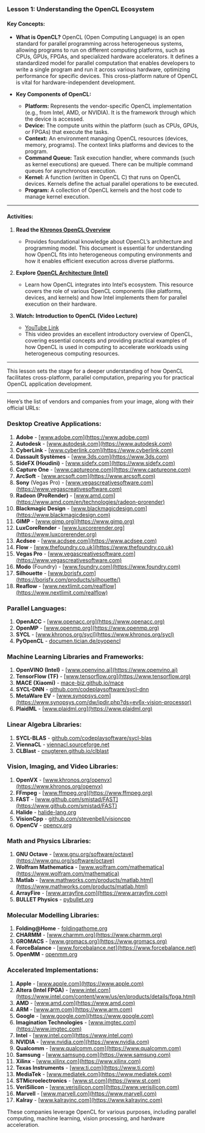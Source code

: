 ### Lesson 1: Understanding the OpenCL Ecosystem

#### **Key Concepts:**

- **What is OpenCL?**
  OpenCL (Open Computing Language) is an open standard for parallel programming across heterogeneous systems, allowing programs to run on different computing platforms, such as CPUs, GPUs, FPGAs, and specialized hardware accelerators. It defines a standardized model for parallel computation that enables developers to write a single program and run it across various hardware, optimizing performance for specific devices. This cross-platform nature of OpenCL is vital for hardware-independent development.

- **Key Components of OpenCL:**
  - **Platform:** Represents the vendor-specific OpenCL implementation (e.g., from Intel, AMD, or NVIDIA). It is the framework through which the device is accessed.
  - **Device:** The compute units within the platform (such as CPUs, GPUs, or FPGAs) that execute the tasks.
  - **Context:** An environment managing OpenCL resources (devices, memory, programs). The context links platforms and devices to the program.
  - **Command Queue:** Task execution handler, where commands (such as kernel executions) are queued. There can be multiple command queues for asynchronous execution.
  - **Kernel:** A function (written in OpenCL C) that runs on OpenCL devices. Kernels define the actual parallel operations to be executed.
  - **Program:** A collection of OpenCL kernels and the host code to manage kernel execution.

---

#### **Activities:**

1. **Read the [Khronos OpenCL Overview](https://www.khronos.org/opencl/)**
   - Provides foundational knowledge about OpenCL’s architecture and programming model. This document is essential for understanding how OpenCL fits into heterogeneous computing environments and how it enables efficient execution across diverse platforms.

2. **Explore [OpenCL Architecture (Intel)](https://www.intel.com/content/www/us/en/developer/articles/technical/introduction-to-opencl-and-fpgas.html)**
   - Learn how OpenCL integrates into Intel’s ecosystem. This resource covers the role of various OpenCL components (like platforms, devices, and kernels) and how Intel implements them for parallel execution on their hardware.

3. **Watch: Introduction to OpenCL (Video Lecture)**  
   - [YouTube Link](https://www.youtube.com/watch?v=9k3hIJ-d5TE)
   - This video provides an excellent introductory overview of OpenCL, covering essential concepts and providing practical examples of how OpenCL is used in computing to accelerate workloads using heterogeneous computing resources.

---

This lesson sets the stage for a deeper understanding of how OpenCL facilitates cross-platform, parallel computation, preparing you for practical OpenCL application development.

---
Here’s the list of vendors and companies from your image, along with their official URLs:

### Desktop Creative Applications:
1. **Adobe** - [www.adobe.com](https://www.adobe.com)
2. **Autodesk** - [www.autodesk.com](https://www.autodesk.com)
3. **CyberLink** - [www.cyberlink.com](https://www.cyberlink.com)
4. **Dassault Systèmes** - [www.3ds.com](https://www.3ds.com)
5. **SideFX (Houdini)** - [www.sidefx.com](https://www.sidefx.com)
6. **Capture One** - [www.captureone.com](https://www.captureone.com)
7. **ArcSoft** - [www.arcsoft.com](https://www.arcsoft.com)
8. **Sony** (Vegas Pro) - [www.vegascreativesoftware.com](https://www.vegascreativesoftware.com)
9. **Radeon (ProRender)** - [www.amd.com](https://www.amd.com/en/technologies/radeon-prorender)
10. **Blackmagic Design** - [www.blackmagicdesign.com](https://www.blackmagicdesign.com)
11. **GIMP** - [www.gimp.org](https://www.gimp.org)
12. **LuxCoreRender** - [www.luxcorerender.org](https://www.luxcorerender.org)
13. **Acdsee** - [www.acdsee.com](https://www.acdsee.com)
14. **Flow** - [www.thefoundry.co.uk](https://www.thefoundry.co.uk)
15. **Vegas Pro** - [www.vegascreativesoftware.com](https://www.vegascreativesoftware.com)
16. **Modo** (Foundry) - [www.foundry.com](https://www.foundry.com)
17. **Silhouette** - [www.borisfx.com](https://borisfx.com/products/silhouette/)
18. **Reaflow** - [www.nextlimit.com/realflow](https://www.nextlimit.com/realflow)

### Parallel Languages:
1. **OpenACC** - [www.openacc.org](https://www.openacc.org)
2. **OpenMP** - [www.openmp.org](https://www.openmp.org)
3. **SYCL** - [www.khronos.org/sycl](https://www.khronos.org/sycl)
4. **PyOpenCL** - [documen.tician.de/pyopencl](https://documen.tician.de/pyopencl/)

### Machine Learning Libraries and Frameworks:
1. **OpenVINO (Intel)** - [www.openvino.ai](https://www.openvino.ai)
2. **TensorFlow (TF)** - [www.tensorflow.org](https://www.tensorflow.org)
3. **MACE (Xiaomi)** - [mace-biz.github.io/mace](https://mace-biz.github.io/mace/)
4. **SYCL-DNN** - [github.com/codeplaysoftware/sycl-dnn](https://github.com/codeplaysoftware/sycl-dnn)
5. **MetaWare EV** - [www.synopsys.com](https://www.synopsys.com/dw/ipdir.php?ds=ev6x-vision-processor)
6. **PlaidML** - [www.plaidml.org](https://www.plaidml.org)

### Linear Algebra Libraries:
1. **SYCL-BLAS** - [github.com/codeplaysoftware/sycl-blas](https://github.com/codeplaysoftware/sycl-blas)
2. **ViennaCL** - [viennacl.sourceforge.net](https://viennacl.sourceforge.net)
3. **CLBlast** - [cnugteren.github.io/clblast](https://cnugteren.github.io/clblast/)

### Vision, Imaging, and Video Libraries:
1. **OpenVX** - [www.khronos.org/openvx](https://www.khronos.org/openvx)
2. **FFmpeg** - [www.ffmpeg.org](https://www.ffmpeg.org)
3. **FAST** - [www.github.com/smistad/FAST](https://www.github.com/smistad/FAST)
4. **Halide** - [halide-lang.org](https://halide-lang.org)
5. **VisionCpp** - [github.com/stevenbell/visioncpp](https://github.com/stevenbell/visioncpp)
6. **OpenCV** - [opencv.org](https://opencv.org)

### Math and Physics Libraries:
1. **GNU Octave** - [www.gnu.org/software/octave](https://www.gnu.org/software/octave)
2. **Wolfram Mathematica** - [www.wolfram.com/mathematica](https://www.wolfram.com/mathematica)
3. **Matlab** - [www.mathworks.com/products/matlab.html](https://www.mathworks.com/products/matlab.html)
4. **ArrayFire** - [www.arrayfire.com](https://www.arrayfire.com)
5. **BULLET Physics** - [pybullet.org](https://pybullet.org/)

### Molecular Modelling Libraries:
1. **Folding@Home** - [foldingathome.org](https://foldingathome.org)
2. **CHARMM** - [www.charmm.org](https://www.charmm.org)
3. **GROMACS** - [www.gromacs.org](https://www.gromacs.org)
4. **ForceBalance** - [www.forcebalance.net](https://www.forcebalance.net)
5. **OpenMM** - [openmm.org](http://openmm.org)

### Accelerated Implementations:
1. **Apple** - [www.apple.com](https://www.apple.com)
2. **Altera (Intel FPGA)** - [www.intel.com](https://www.intel.com/content/www/us/en/products/details/fpga.html)
3. **AMD** - [www.amd.com](https://www.amd.com)
4. **ARM** - [www.arm.com](https://www.arm.com)
5. **Google** - [www.google.com](https://www.google.com)
6. **Imagination Technologies** - [www.imgtec.com](https://www.imgtec.com)
7. **Intel** - [www.intel.com](https://www.intel.com)
8. **NVIDIA** - [www.nvidia.com](https://www.nvidia.com)
9. **Qualcomm** - [www.qualcomm.com](https://www.qualcomm.com)
10. **Samsung** - [www.samsung.com](https://www.samsung.com)
11. **Xilinx** - [www.xilinx.com](https://www.xilinx.com)
12. **Texas Instruments** - [www.ti.com](https://www.ti.com)
13. **MediaTek** - [www.mediatek.com](https://www.mediatek.com)
14. **STMicroelectronics** - [www.st.com](https://www.st.com)
15. **VeriSilicon** - [www.verisilicon.com](https://www.verisilicon.com)
16. **Marvell** - [www.marvell.com](https://www.marvell.com)
17. **Kalray** - [www.kalrayinc.com](https://www.kalrayinc.com)

These companies leverage OpenCL for various purposes, including parallel computing, machine learning, vision processing, and hardware acceleration.
